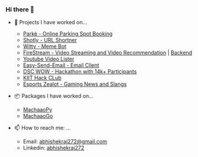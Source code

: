 ### Hi there 👋

- 🔭 Projects I have worked on...
  - [Parkè - Online Parking Spot Booking](https://parke.co.in)
  - [Shotly - URL Shortner](https://app.sotly.co)
  - [Witty - Meme Bot](https://messengerx.io/witty)
  - [FireStream - Video Streaming and Video Recommendation](https://stream.codedoc.tech) | [Backend](https://github.com/abhishekraj272/Video-Streaming-Backend)
  - [Youtube Video Lister](https://github.com/abhishekraj272/youtube-video-lister)
  - [Easy-Send-Email - Email Client](https://github.com/abhishekraj272/Easy-Send-Email)
  - [DSC WOW - Hackathon with 14k+ Participants](https://github.com/Diversity-In-DSC)
  - [KIIT Hack CLub](https://kiit.hackclub.com)
  - [Esports Zealot - Gaming News and Slangs](https://ezealot.github.io)

- 📦 Packages I have worked on...
  - [MachaaoPy](https://pypi.org/project/machaao/)
  - [MachaaoGo](https://pkg.go.dev/github.com/machaao/machaao-go)

  
- 📫 How to reach me: ...
  - Email: [abhishekraj272@gmail.com](abhishekraj272@gmail.com)
  - Linkedin: [abhishekraj272](https://linkedin.com/in/abhishekraj272)
